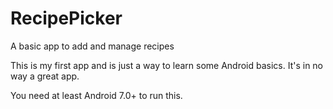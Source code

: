 # RecipePicker
 A basic app to add and manage recipes
 
 This is my first app and is just a way to learn some Android basics. It's in no way a great app.
 
 You need at least Android 7.0+ to run this.
